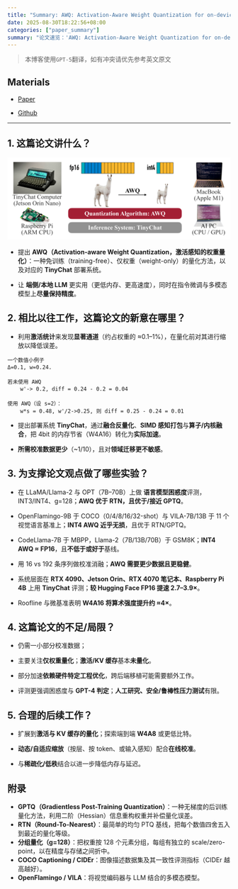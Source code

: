 ```yaml
---
title: "Summary: AWQ: Activation-Aware Weight Quantization for on-device LLM Compression and Acceleration"
date: 2025-08-30T18:22:56+08:00
categories: ["paper_summary"]
summary: "论文速览：'AWQ: Activation-Aware Weight Quantization for on-device LLM Compression and Acceleration'"
---
```


> 本博客使用`GPT-5`翻译，如有冲突请优先参考英文原文

## Materials

- [Paper](https://arxiv.org/pdf/2306.00978)

- [Github](https://github.com/mit-han-lab/llm-awq)

---

## 1. 这篇论文讲什么？

![image](overview.png)

- 提出 **AWQ（Activation-aware Weight Quantization，激活感知的权重量化）**：一种免训练（training-free）、仅权重（weight-only）的量化方法，以及对应的 **TinyChat** 部署系统。

- 让 **端侧/本地 LLM** 更实用（更低内存、更高速度），同时在指令微调与多模态模型上**尽量保持精度**。

## 2. 相比以往工作，这篇论文的新意在哪里？

- 利用**激活统计**来发现**显著通道**（约占权重的 ≈0.1–1%），在量化前对其进行缩放以降低误差。

```text:
一个数值小例子
Δ=0.1, w=0.24.

若未使用 AWQ
    w'-> 0.2, diff = 0.24 - 0.2 = 0.04

使用 AWQ（设 s=2）：
    w*s = 0.48, w'/2->0.25, 则 diff = 0.25 - 0.24 = 0.01
```

- 提出部署系统 **TinyChat**，通过**融合反量化**、**SIMD 感知打包**与**算子/内核融合**，把 4bit 的内存节省（W4A16）转化为**实际加速**。

- **所需校准数据更少**（\~1/10），且对**领域迁移更不敏感**。

## 3. 为支撑论文观点做了哪些实验？

- 在 LLaMA/Llama-2 与 OPT（7B–70B）上做 **语言模型困惑度**评测，INT3/INT4、g=128；**AWQ 优于 RTN，且优于/接近 GPTQ**。

- OpenFlamingo-9B 于 COCO（0/4/8/16/32-shot）与 VILA-7B/13B 于 11 个视觉语言基准上；**INT4 AWQ 近乎无损**，且优于 RTN/GPTQ。

- CodeLlama-7B 于 MBPP，Llama-2（7B/13B/70B）于 GSM8K；**INT4 AWQ ≈ FP16**，且**不低于或好于**基线。

- 用 16 vs 192 条序列做校准消融；**AWQ 需要更少数据且更稳健**。

- 系统层面在 **RTX 4090、Jetson Orin、RTX 4070 笔记本、Raspberry Pi 4B** 上用 **TinyChat** 评测；**较 Hugging Face FP16 提速 2.7–3.9×**。

- Roofline 与微基准表明 **W4A16 将算术强度提升约 ≈4×**。

## 4. 这篇论文的不足/局限？

- 仍需一小部分校准数据；

- 主要关注**仅权重量化**；**激活/KV 缓存**基本**未量化**。

- 部分加速**依赖硬件特定工程优化**，跨后端移植可能需要额外工作。

- 评测更强调困惑度与 **GPT-4 判定**；**人工研究、安全/鲁棒性压力测试**有限。

## 5. 合理的后续工作？

- 扩展到**激活与 KV 缓存的量化**；探索端到端 **W4A8** 或更低比特。

- **动态/自适应缩放**（按层、按 token、或输入感知）配合**在线校准**。

- 与**稀疏化/低秩**结合以进一步降低内存与延迟。

## 附录

- **GPTQ（Gradientless Post-Training Quantization）**：一种无梯度的后训练量化方法，利用二阶（Hessian）信息重构权重并补偿量化误差。
- **RTN（Round-To-Nearest）**：最简单的均匀 PTQ 基线，把每个数值四舍五入到最近的量化等级。
- **分组量化（g=128）**：把权重按 128 个元素分组，每组有独立的 scale/zero-point，以在精度与存储之间折中。
- **COCO Captioning / CIDEr**：图像描述数据集及其一致性评测指标（CIDEr 越高越好）。
- **OpenFlamingo / VILA**：将视觉编码器与 LLM 结合的多模态模型。
